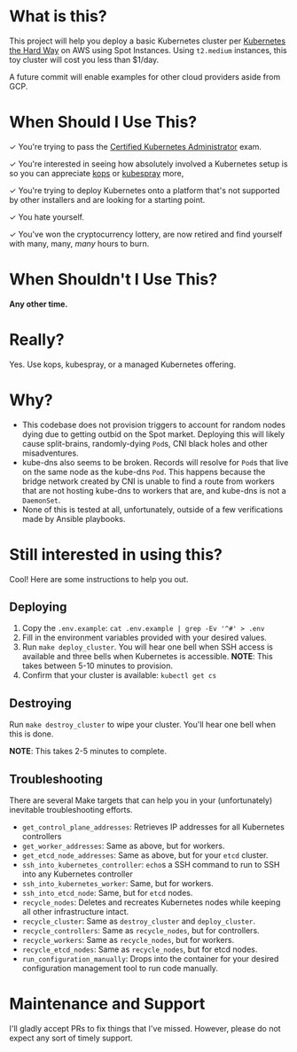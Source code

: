 # What is this?

This project will help you deploy a basic Kubernetes cluster per [Kubernetes the Hard Way](https://github.com/kelseyhightower/kubernetes-the-hard-way)
on AWS using Spot Instances. Using `t2.medium` instances, this toy cluster will cost you less than $1/day.

A future commit will enable examples for other cloud providers aside from GCP.

# When Should I Use This?

✓ You're trying to pass the [Certified Kubernetes Administrator](https://www.cncf.io/certification/cka/) exam.

✓ You're interested in seeing how absolutely involved a Kubernetes setup is so you can appreciate [kops](https://github.com/kubernetes/kops) or [kubespray](https://github.com/kubernetes-incubator/kubespray) more,

✓ You're trying to deploy Kubernetes onto a platform that's not supported by other installers and are looking for a starting point.

✓ You hate yourself.

✓ You've won the cryptocurrency lottery, are now retired and find yourself with many, many, *many* hours to burn.

# When Shouldn't I Use This?

**Any other time.**

# Really?

Yes. Use kops, kubespray, or a managed Kubernetes offering.

# Why?

- This codebase does not provision triggers to account for random nodes dying due to getting outbid on the Spot market.
  Deploying this will likely cause split-brains, randomly-dying `Pod`s, CNI black holes and other misadventures.
- kube-dns also seems to be broken. Records will resolve for `Pod`s that live on the same node as the kube-dns `Pod`. 
  This happens because the bridge network created by CNI is unable to find a route from workers that are not
  hosting kube-dns to workers that are, and kube-dns is not a `DaemonSet`.
- None of this is tested at all, unfortunately, outside of a few verifications made by Ansible playbooks.

# Still interested in using this?

Cool! Here are some instructions to help you out.

## Deploying

1. Copy the `.env.example`: `cat .env.example | grep -Ev '^#' > .env`
2. Fill in the environment variables provided with your desired values.
3. Run `make deploy_cluster`. You will hear one bell when SSH access is available and three bells when Kubernetes is accessible.
   **NOTE**: This takes between 5-10 minutes to provision.
4. Confirm that your cluster is available: `kubectl get cs`

## Destroying

Run `make destroy_cluster` to wipe your cluster. You'll hear one bell when this is done.

**NOTE**: This takes 2-5 minutes to complete.

## Troubleshooting

There are several Make targets that can help you in your (unfortunately) inevitable troubleshooting efforts.

- `get_control_plane_addresses`: Retrieves IP addresses for all Kubernetes controllers
- `get_worker_addresses`: Same as above, but for workers.
- `get_etcd_node_addresses`: Same as above, but for your `etcd` cluster.
- `ssh_into_kubernetes_controller`: `echo`s a SSH command to run to SSH into any Kubernetes controller
- `ssh_into_kubernetes_worker`: Same, but for workers.
- `ssh_into_etcd_node`: Same, but for `etcd` nodes.
- `recycle_nodes`: Deletes and recreates Kubernetes nodes while keeping all other infrastructure intact.
- `recycle_cluster`: Same as `destroy_cluster` and `deploy_cluster`.
- `recycle_controllers`: Same as `recycle_nodes`, but for controllers.
- `recycle_workers`: Same as `recycle_nodes`, but for workers.
- `recycle_etcd_nodes`: Same as `recycle_nodes`, but for etcd nodes.
- `run_configuration_manually`: Drops into the container for your desired configuration management tool to run code manually.

# Maintenance and Support

I'll gladly accept PRs to fix things that I've missed. However, please do not expect any sort of timely support.
